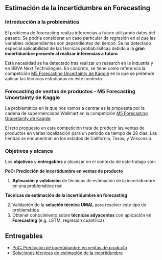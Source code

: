 ## Estimación de la incertidumbre en Forecasting 

### Introducción a la problemática

El problema de forecasting realiza inferencias a futuro utilizando datos del pasado. Se podría considerar un caso particular de regresión en el que las variables independientes son dependientes del tiempo. Se ha detectado especial aplicabilidad de las técnicas probabilísitcas debido a la **gran incertidumbre presente al realizar inferencias a futuro**.  

Está necesidad se ha detectado tras realizar un research en la industria y en BBVA Next Technologies. En concreto, se tiene como referencia la competición [M5 Forecasting Uncertainty de Kaggle](https://www.kaggle.com/c/m5-forecasting-uncertainty) en la que se pretende aplicar las técnicas estudiadas en este contexto

### Forecasting de ventas de productos - M5 Forecasting Uncertainty de Kaggle 

La problemática en la que nos vamos a centrar es la propuesta por la cadena de supermercados Wallmart en la competición [M5 Forecasting Uncertainty de Kaggle](https://www.kaggle.com/c/m5-forecasting-uncertainty). 

El reto propuesto en esta competición trata de predecir las ventas de productos en varias localización para un periodo de tiempo de 28 dias. Las tiendas se encunentran en los estados de California, Texas, y Wisconsin.

### Objetivos y alcance

Los **objetivos** y **entregables** a alcanzar en el contexto de este trabajo son:

**PoC: Predicción de incertidumbre en ventas de producto**

1. **Aplicación y validación** de técnicas de estimación de la incertidumbre en una problemática real

**Técnicas de estimación de la incertidumbre en forecasting**

2. Validación de la **solución técnica UMAL** para resolver este tipo de problemática
3. Obtener conocimiento sobre **técnicas adyacentes** con aplicación en **Forecasting** (e.g. LSTM, regresión cuantílica)


## Entregables

- [PoC: Predicción de incertidumbre en ventas de producto](/poc_forecasting_uncertainty/techniques)
- [Soluciones técnicas de estimación de la incertidumbre](/poc_forecasting_uncertainty/m5_forecasting_uncertainty)

